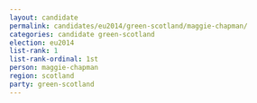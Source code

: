```yaml
---
layout: candidate
permalink: candidates/eu2014/green-scotland/maggie-chapman/
categories: candidate green-scotland
election: eu2014
list-rank: 1
list-rank-ordinal: 1st
person: maggie-chapman
region: scotland
party: green-scotland
---
```

